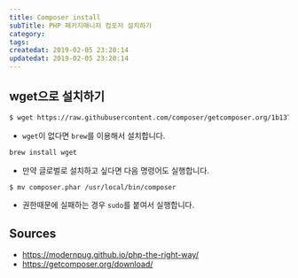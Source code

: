 ```yaml
---
title: Composer install
subTitle: PHP 패키지매니저 컴포저 설치하기
category: 
tags: 
createdat: 2019-02-05 23:20:14
updatedat: 2019-02-05 23:20:14
---
```


## wget으로 설치하기

```bash
$ wget https://raw.githubusercontent.com/composer/getcomposer.org/1b137f8bf6db3e79a38a5bc45324414a6b1f9df2/web/installer -O - -q | php -- --quiet
```

* `wget`이 없다면 `brew`를 이용해서 설치합니다.

```bash
brew install wget
```

* 만약 글로벌로 설치하고 싶다면 다음 명령어도 실행합니다.

```bash
$ mv composer.phar /usr/local/bin/composer
```

* 권한때문에 실패하는 경우 `sudo`를 붙여서 실행합니다.

## Sources

* https://modernpug.github.io/php-the-right-way/
* https://getcomposer.org/download/

